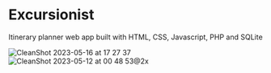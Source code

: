 # Excursionist
Itinerary planner web app built with HTML, CSS, Javascript, PHP and SQLite

![CleanShot 2023-05-16 at 17 27 37](https://github.com/gabe-santos/excursionist/assets/34319104/89f1faa3-fccb-4dfc-bcc8-cb1e98e0d826)
![CleanShot 2023-05-12 at 00 48 53@2x](https://github.com/gabe-santos/excursionist/assets/34319104/8dcf729f-e2d1-49a5-a221-ada929b5edca)




